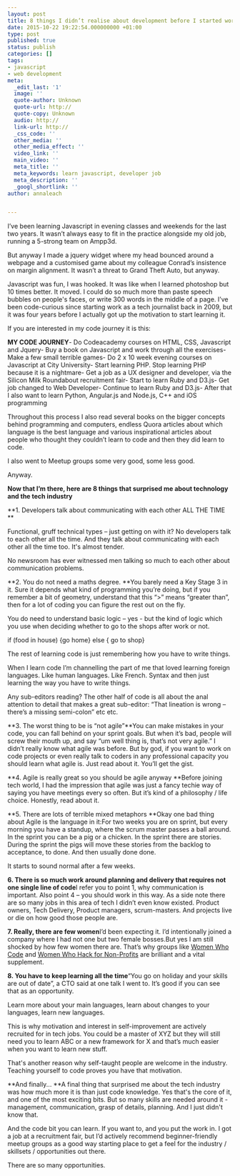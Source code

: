 ```yaml
---
layout: post
title: 8 things I didn’t realise about development before I started working in it
date: 2015-10-22 19:22:54.000000000 +01:00
type: post
published: true
status: publish
categories: []
tags:
- javascript
- web development
meta:
  _edit_last: '1'
  image: ''
  quote-author: Unknown
  quote-url: http://
  quote-copy: Unknown
  audio: http://
  link-url: http://
  _css_code: ''
  other_media: ''
  other_media_effect: ''
  video_link: ''
  main_video: ''
  meta_title: ''
  meta_keywords: learn javascript, developer job
  meta_description: ''
  _googl_shortlink: ''
author: annaleach


---
```

I’ve been learning Javascript in evening classes and weekends for the last two years. It wasn’t always easy to fit in the practice alongside my old job, running a 5-strong team on Ampp3d. 

But anyway I made a jquery widget where my head bounced around a webpage and a customised game about my colleague Conrad’s insistence on margin alignment. It wasn’t a threat to Grand Theft Auto, but anyway. 

Javascript was fun, I was hooked. It was like when I learned photoshop but 10 times better. It moved. I could do so much more than paste speech bubbles on people's faces, or write 300 words in the middle of a page. I’ve been code-curious since starting work as a tech journalist back in 2009, but it was four years before I actually got up the motivation to start learning it. 

If you are interested in my code journey it is this: 

**MY CODE JOURNEY**- Do Codeacademy courses on HTML, CSS, Javascript and Jquery- Buy a book on Javascript and work through all the exercises- Make a few small terrible games- Do 2 x 10 week evening courses on Javascript at City University- Start learning PHP. Stop learning PHP because it is a nightmare- Get a job as a UX designer and developer, via the Silicon Milk Roundabout recruitment fair- Start to learn Ruby and D3.js- Get job changed to Web Developer- Continue to learn Ruby and D3.js- After that I also want to learn Python, Angular.js and Node.js, C++ and iOS programming 

Throughout this process I also read several books on the bigger concepts behind programming and computers, endless Quora articles about which language is the best language and various inspirational articles about people who thought they couldn’t learn to code and then they did learn to code.  

I also went to Meetup groups some very good, some less good. 

Anyway.

**Now that I’m there, here are 8 things that surprised me about technology and the tech industry**

**1. Developers talk about communicating with each other ALL THE TIME **

Functional, gruff technical types – just getting on with it? No developers talk to each other all the time. And they talk about communicating with each other all the time too. It's almost tender. 

No newsroom has ever witnessed men talking so much to each other about communication problems. 

**2. You do not need a maths degree. **You barely need a Key Stage 3 in it. Sure it depends what kind of programming you’re doing, but if you remember a bit of geometry, understand that this “>”  means “greater than”, then for a lot of coding you can figure the rest out on the fly. 

You do need to understand basic logic – yes - but the kind of logic which you use when deciding whether to go to the shops after work or not. 
> 
if (food in house) {go home} else { go to shop} 

The rest of learning code is just remembering how you have to write things. 

When I learn code I’m channelling the part of me that loved learning foreign languages. Like human languages. Like French. Syntax and then just learning the way you have to write things. 

Any sub-editors reading? The other half of code is all about the anal attention to detail that makes a great sub-editor:  “That lineation is wrong – there’s a missing semi-colon” etc etc. 

**3. The worst thing to be is “not agile”**You can make mistakes in your code, you can fall behind on your sprint goals. But when it’s bad, people will screw their mouth up, and say “um well thing is, that’s not very agile.” I didn’t really know what agile was before. But by god, if you want to work on code projects or even really talk to coders in any professional capacity you should learn what agile is. Just read about it. You’ll get the gist.

**4. Agile is really great so you should be agile anyway **Before joining tech world, I had the impression that agile was just a fancy techie way of saying you have meetings every so often. But it’s kind of a philosophy / life choice. Honestly, read about it.

**5. There are lots of terrible mixed metaphors **Okay one bad thing about Agile is the language in it:For two weeks you are on sprint, but every morning you have a standup, where the scrum master passes a ball around. In the sprint you can be a pig or a chicken.  In the sprint there are stories. During the sprint the pigs will move these stories from the backlog to acceptance, to done. And then usually done done. 

It starts to sound normal after a few weeks. 

**6. There is so much work around planning and delivery that requires not one single line of code**I refer you to point 1, why communication is important.  Also point 4 – you should work in this way. As a side note there are so many jobs in this area of tech I didn’t even know existed. Product owners, Tech Delivery, Product managers, scrum-masters. And projects live or die on how good those people are. 

**7. Really, there are few women**I’d been expecting it. I’d intentionally joined a company where I had not one but two female bosses.But yes I am still shocked by how few women there are. That’s why groups like [Women Who Code](https://www.womenwhocode.com/) and [Women Who Hack for Non-Profits](http://www.womenhackfornonprofits.com/) are brilliant and a vital supplement. 

**8. You have to keep learning all the time**“You go on holiday and your skills are out of date”, a CTO said at one talk I went to. It’s good if you can see that as an opportunity. 

Learn more about your main languages, learn about changes to your languages, learn new languages. 

This is why motivation and interest in self-improvement are actively recruited for in tech jobs. You could be a master of XYZ but they will still need you to learn ABC or a new framework for X and that’s much easier when you want to learn new stuff. 

That's another reason why self-taught people are welcome in the industry. Teaching yourself to code proves you have that motivation. 

**And finally... **A final thing that surprised me about the tech industry was how much more it is than just code knowledge. Yes that's the core of it, and one of the most exciting bits. But so many skills are needed around it - management, communication, grasp of details, planning. And I just didn't know that. 

And the code bit you can learn. If you want to, and you put the work in. I got a job at a recruitment fair, but I’d actively recommend beginner-friendly meetup groups as a good way starting place to get a feel for the industry / skillsets / opportunities out there. 

There are so many opportunities. 
